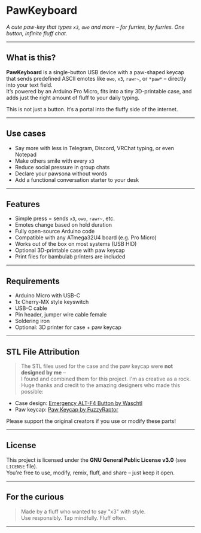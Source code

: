 # PawKeyboard

*A cute paw-key that types `x3`, `owo` and more – for furries, by furries. One button, infinite fluff chat.*

---

## What is this?

**PawKeyboard** is a single-button USB device with a paw-shaped keycap that sends predefined ASCII emotes like `owo`, `x3`, `rawr~`, or `*paw*` – directly into your text field.  
It’s powered by an Arduino Pro Micro, fits into a tiny 3D-printable case, and adds just the right amount of fluff to your daily typing.

This is not just a button. It’s a portal into the fluffy side of the internet.

---

## Use cases

- Say more with less in Telegram, Discord, VRChat typing, or even Notepad
- Make others smile with every `x3`
- Reduce social pressure in group chats
- Declare your pawsona without words
- Add a functional conversation starter to your desk

---

## Features

- Simple press = sends `x3`, `owo`, `rawr~`, etc.
- Emotes change based on hold duration
- Fully open-source Arduino code
- Compatible with any ATmega32U4 board (e.g. Pro Micro)
- Works out of the box on most systems (USB HID)
- Optional 3D-printable case with paw keycap
- Print files for bambulab printers are included

---

## Requirements

- Arduino Micro with USB-C
- 1x Cherry-MX style keyswitch
- USB-C cable
- Pin header, jumper wire cable female
- Soldering iron
- Optional: 3D printer for case + paw keycap

---

## STL File Attribution

> The STL files used for the case and the paw keycap were **not designed by me** –  
> I found and combined them for this project. I'm as creative as a rock.  
> Huge thanks and credit to the amazing designers who made this possible:

- Case design: [Emergency ALT-F4 Button by Waschtl](https://www.printables.com/model/1251991-emergency-alt-f4-button)  
- Paw keycap: [Paw Keycap by FuzzyRaptor](https://www.printables.com/model/373310-paw-keycap)

Please support the original creators if you use or modify these parts!

---

## License

This project is licensed under the **GNU General Public License v3.0** (see `LICENSE` file).  
You're free to use, modify, remix, fluff, and share – just keep it open.

---

## For the curious

> Made by a fluff who wanted to say "x3" with style.  
> Use responsibly. Tap mindfully. Fluff often.

---
